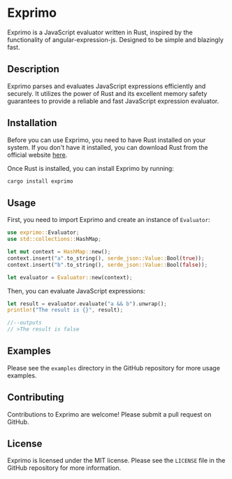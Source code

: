 # Exprimo

Exprimo is a JavaScript evaluator written in Rust, inspired by the functionality of 
angular-expression-js. Designed to be simple and blazingly fast.

## Description

Exprimo parses and evaluates JavaScript expressions efficiently and securely. 
It utilizes the power of Rust and its excellent memory safety guarantees to provide a reliable
and fast JavaScript expression evaluator.

## Installation

Before you can use Exprimo, you need to have Rust installed on your system. 
If you don't have it installed, you can download Rust from the official website 
[here](https://www.rust-lang.org/tools/install).

Once Rust is installed, you can install Exprimo by running:

```bash
cargo install exprimo
```

## Usage

First, you need to import Exprimo and create an instance of `Evaluator`:

```rust
use exprimo::Evaluator;
use std::collections::HashMap;

let mut context = HashMap::new();
context.insert("a".to_string(), serde_json::Value::Bool(true));        
context.insert("b".to_string(), serde_json::Value::Bool(false));

let evaluator = Evaluator::new(context);
```

Then, you can evaluate JavaScript expressions:

```rust
let result = evaluator.evaluate("a && b").unwrap();
println!("The result is {}", result);

//--outputs
// >The result is false
```

## Examples

Please see the `examples` directory in the GitHub repository for more usage examples.

## Contributing

Contributions to Exprimo are welcome! Please submit a pull request on GitHub.

## License

Exprimo is licensed under the MIT license. Please see the `LICENSE` file in the GitHub 
repository for more information.
